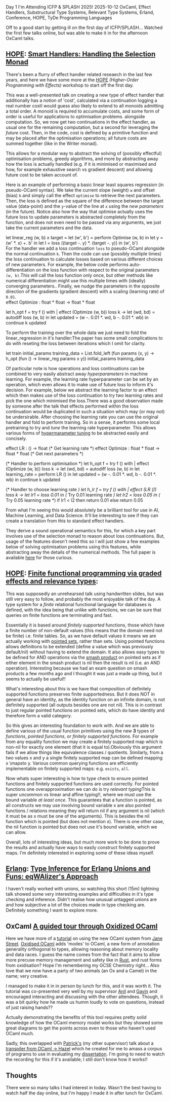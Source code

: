 <post-metadata>
  <post-title>Day 1</post-title>
  <post-series>I'm Attending ICFP & SPLASH 2025!</post-series>
  <post-date>2025-10-12</post-date>
  <post-tags>OxCaml, Effect Handlers, Substructural Type Systems, Relevant Type Systems, Erland, Conference, HOPE, TyDe Programming Languages</post-tags>
</post-metadata>

Off to a good start by getting ill on the first day of ICFP/SPLASH... Watched the first few talks online, but was able to make it in for the afternoon OxCaml talks.

## [HOPE](https://conf.researchr.org/home/icfp-splash-2025/hope-2025): [Smart Handlers: Handling the Selection Monad](https://conf.researchr.org/details/icfp-splash-2025/hope-2025-papers/7/Smart-Handlers-Handling-the-selection-monad)
There's been a flurry of effect handler related reseaech in the last few years, and here we have some more at the [HOPE](https://conf.researchr.org/home/icfp-splash-2025/hope-2025) _(Higher-Order Programming with Effects)_ workshop to start off the first day. 

This was a well-presented talk on creating a new type of effect handler that additionally has a notion of 'cost', calculated via a continuation logging a real number cost<fn>I would guess also likely to extend to all monoids admitting a total order. A monoid is required to accumulate costs, and some form of order is useful for applications to optimisation problems.</fn> alongside computation. So, we now get two continuations in the effect handler, as usual one for the remaining computation, but a second for leveraging the _future_ cost. Then, in the code, cost is defined by a primitive function and may be placed after the optimisation operations; all future costs are summed together (like in the Writer monad).

This allows for a modular way to abstract the solving of (possibly effectful) optimisation problems, greedy algorithms, and more by abstracting away how the loss is actually handled (e.g. if it is minimised or maximised and how, for example exhaustive search vs gradient descent) and allowing future cost to be taken account of. 

Here is an example of performing a basic linear least squares regression (in pseudo-OCaml syntax). We take the current slope (weight) <code>w</code> and offset (bias) <code>b</code> and simply call the effect <code>optimise</code> to retrieve the next parameters. Then, the loss is defined as the square of the difference between the target value (data-point) and the <code>y</code>-value of the line at <code>x</code> using the _new parameters_ (in the future). Notice also how the way that optimise actually uses the future loss to update parameters is abstracted completely from the function, and does not even need to be passed via any arguments, we just take the current parameters and the data.
<div class="language-ocaml">
let linear_reg (w, b) x target =
  let (w', b') = perform Optimise (w, b) in
  let y = (w' *. x) +. b' in
  let l = loss ((target -. y) *. (target -. y)) in
  (w', b')
</div>
For the handler we add a loss continuation <code>loss</code> to pseudo-OCaml alongside the normal continuation <code>k</code>. Then the code can use (possibly multiple times) the loss continuation to calculate losses based on various different choices of new parameters. For example, the below code performs auto-differentiation on the loss function with respect to the original parameters <code>(w, b)</code>.<fn>This will call the loss function only once, but other methods like numerical differentiation might use this multiple times with (ideally) converging parameters.</fn>. Finally, we nudge the parameters in the opposite direction of the gradients (gradient descent) with a scaling (learning rate) of <code>0.01</code>.
<div class="language-ocaml">
effect Optimize : float * float -> float * float

let h_opt f =
  try f () with
  | effect (Optimize (w, b)) loss k ->
    let (wd, bd) = autodiff loss (w, b) in
    let updated = (w -. 0.01 *. wd, b -. 0.01 *. wb) in
    continue k updated
</div>

To perform the training over the whole data we just need to fold the linear_regression in it's handler:<fn>The paper has some small complications to do with reseting the loss between iterations which I omit for clarity.</fn>
<div class="language-ocaml">
let train initial_params training_data =
  List.fold_left
    (fun params (x, y) ->
       h_opt (fun () ->
         linear_reg params x y))
    initial_params
    training_data
</div>

Of particular note is how operations and loss continuations can be combined to very easily abstract away _hyperparameters_ in machine learning. For example,  the learning rate hyperparameter can be set by an operation, which even allows it to make use of future loss to inform it's decision. For example, below we abstract the learning factor to an effect which then makes use of the loss continuation to try two learning rates and pick the one which minimised the loss.<fn>There was a good observation made by someone after the talk that effects performed within the loss continuation would be duplicated in such a situation which may (or may not) be undersirable.</fn> After choosing the learning rate you can use the original handler and fold to perform training. So in a sense, it performs some local pretraining to try and _tune_ the learning rate hyperparameter. This allows various forms of [hypermarameter tuning](https://en.wikipedia.org/wiki/Hyperparameter_optimization) to be abstracted easily and concisely.

<div class="language-ocaml">
effect LR : () -> float (* Get learning rate *)
effect Optimize : float * float -> float * float (* Get next parameters *)

(* Handler to perform optimisation *)
let h_opt f =
  try f () with
  | effect (Optimize (w, b)) loss k ->
    let (wd, bd) = autodiff loss (w, b) in
    let learning_rate = perform LR () in
    let updated = (w -. 0.01 *. wd, b -. 0.01 *. wb) in
    continue k updated

(* Handler to choose learning rate *)
let h_lr f =
  try f () with
  | effect (LR ()) loss k ->
    let lr1 = loss 0.01 in (* Try 0.01 learning rate *)
    let lr2 = loss 0.05 in (* Try 0.05 learning rate *)
    if lr1 < l2 then return 0.01 else return 0.05
</div>

From what I'm seeing this would absolutely be a brilliant tool for use in AI, Machine Learning, and Data Science. It'll be interesting to see if they can create a translation from this to standard effect handlers.

They derive a sound operational semantics for this, for which a key part involves use of the selection monad to reason about loss continuations. But, usage of the features doesn't need this so I will just show a few examples below of solving optimisation problems using this features, while abstracting away the details of the numerical methods. The full paper is available [here](https://doi.org/10.1145/3729321) for those curious.


## [HOPE](https://conf.researchr.org/home/icfp-splash-2025/hope-2025): [Finite functional programming via graded effects and relevance types](https://conf.researchr.org/details/icfp-splash-2025/hope-2025-papers/3/Finite-functional-programming-via-graded-effects-and-relevance-types):

This was supposedly an unrehearsed talk using handwritten slides, but was still very easy to follow, and probably the most enjoyable talk of the day. 
A type system for a _finite_ relational functional language for databases is defined, with the idea being that unlike with functions, we can be sure that queries on finite functions are terminating and fast.

Essentially it is based around _finitely supported_ functions, those which have a finite number of non-default values (this means that the domain need not be finite) i.e. finite tables. So, as we have default values it means we are actually working with [pointed sets](https://en.wikipedia.org/wiki/Pointed_set), rather than sets. Using pointed functions allows definitions to be extended (define a value which was previously default/nil) without having to extend the domain. It also allows easy types to be defined for AND operations via the [smash product](https://en.wikipedia.org/wiki/Smash_product) on pointed sets as if either element in the smash product is nil then the result is nil (i.e. an AND operation). Interesting because we had an exam question on smash products a few months ago and I thought it was just a made up thing, but it seems to actually be useful!!

What's interesting about this is we have that composition of definitely supported functions preserves finite supportedness. But it does NOT in general have an identity, as the identity function on an infinite domain, is not definitely supported (all outputs besides one are not nil). This is in contrast to just regular pointed functions on pointed sets, which do have identity and therefore form a valid category.

So this gives an interesting foundation to work with. And we are able to define various of the usual function primitives using the new **3** types of _functions_, _pointed functions_, or _finitely supported functions_. For example from any equality function we may create a finitely supported map which is non-nil for exactly one element (that it is equal to).<fn>Obviously this argument fails if we allow things like equivalence classes / quotients.</fn> Similarly, from a two values <span class="inline-math">x</span> and <span class="inline-math">y</span> a single finitely supported map can be defined mapping <span class="inline-math">x \mapsto y</span>. Various common querying functions are efficiently implementable on finitely supported maps: e.g. <code>exists</code>, <code>all</code>. 

Now whats super interesting is how to type check to ensure pointed functions and finitely supported functions are used correctly. For pointed functions one overapproximation we can do is try _relevant typing_<fn>This is super uncommon vs linear and affine typing!!</fn>, where we must use the bound variable _at least once_. This guarantees that a function is pointed, as all constructs we may use involving bound variable <span class="inline-math">x</span> are also pointed functions / relations meaning they will return nil if any argument is nil (which it must be as <span class="inline-math">x</span> must be one of the arguments). This is besides the nil function which is pointed (but does not mention <span class="inline-math">x</span>). There is one other case, the nil function is pointed but does not use it's bound variable, which we can allow. 

Overall, lots of interesting ideas, but much more work to be done to prove the results and actually have ways to easily construct finitely supported maps. I'm definitely interested in exploring some of these ideas myself.

## [Erlang](https://conf.researchr.org/home/icfp-splash-2025/erlang-2025): [Type Inference for Erlang Unions and Funs: eqWAlizer's Approach](https://conf.researchr.org/details/icfp-splash-2025/erlang-2025-papers/7/The-State-of-The-Unions-challenges-for-type-checking-unions-and-generics-at-WhatsApp)
I haven't really worked with unions, so watching this short (15m) lightning talk showed some very interesting examples and difficulties in it's type checking and inference. Didn't realise how unusual untagged unions are and how subjective a lot of the choices made in type checking are. Definitely something I want to explore more.

## OxCaml [A guided tour through Oxidized OCaml](https://conf.researchr.org/details/icfp-splash-2025/icfp-splash-2025-tutorials/5/A-guided-tour-through-Oxidized-OCaml)
Here we have more of a [tutorial](https://github.com/oxcaml/tutorial-icfp25) on using the new OCaml system from [Jane Street](https://www.janestreet.com/). [Oxidised OCaml](https://oxcaml.org/) adds 'modes' to OCaml, a new form of annotation generality orthogonal to types, allowing reasoning about memory locality and data races. I guess the name comes from the fact that it aims to allow more precuse memory management and safety like in [Rust](https://rust-lang.org/), and rust forms from oxidisation? Hope I'm remembering my GCSE Chemistry right... Also love that we now have a party of two animals (an Ox and a Camel) in the name; very creative.

I managed to make it in in person by lunch for this, and it was worth it. The tutorial was co-presented very well by my supervisor [Anil](https://anil.recoil.org/about) and [Gavin](https://gavinleroy.com/) and encouraged interacting and discussing with the other attendees. Though, it was a bit quirky how he made us humm loudly to vote on questions, instead of just raising hands??

Actually demonstrating the benefits of this tool requires pretty solid knowledge of how the OCaml memory model works but they showed some great diagrams to get the points across even to those who haven't used OCaml much.

Sadly, this overlapped with [Patrick's](https://patrick.sirref.org/index/index.xml) (my other supervisor) talk about a [transpiler from OCaml -> Hazel](https://conf.researchr.org/details/icfp-splash-2025/tyde-2025-papers/8/Generating-a-corpus-of-Hazel-programs-from-ill-typed-OCaml-programs-Extended-Abstrac) which he created for me to amass a corpus of programs to use in evaluating my [dissertation](site/papers/dissertation). I'm going to need to watch the recording for this if it's available; I still don't know how it works!!

## Thoughts
There were so many talks I had interest in today. Wasn't the best having to watch half the day online, but I'm happy I made it in after lunch for OxCaml.
